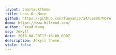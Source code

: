 ```yaml
---
layout: JamstackTheme
title: Less Or More
github: https://github.com/luoyan35714/LessOrMore
demo: https://www.hifreud.com/
author: Freud Kang
ssg: Jekyll
date: 2016-08-20T17:16:00.000Z
description: Jekyll theme.
stale: false
---
```

